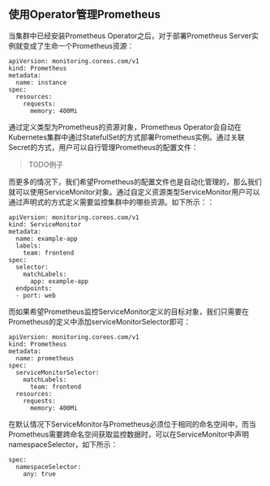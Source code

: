## 使用Operator管理Prometheus

当集群中已经安装Prometheus Operator之后，对于部署Prometheus Server实例就变成了生命一个Prometheus资源：

```
apiVersion: monitoring.coreos.com/v1
kind: Prometheus
metadata:
  name: instance
spec:
  resources:
    requests:
      memory: 400Mi
```

通过定义类型为Prometheus的资源对象，Prometheus Operator会自动在Kubernetes集群中通过StatefulSet的方式部署Prometheus实例。通过关联Secret的方式，用户可以自行管理Prometheus的配置文件：

> TODO例子

而更多的情况下，我们希望Prometheus的配置文件也是自动化管理的，那么我们就可以使用ServiceMonitor对象。通过自定义资源类型ServiceMonitor用户可以通过声明式的方式定义需要监控集群中的哪些资源。如下所示：：

```
apiVersion: monitoring.coreos.com/v1
kind: ServiceMonitor
metadata:
  name: example-app
  labels:
    team: frontend
spec:
  selector:
    matchLabels:
      app: example-app
  endpoints:
  - port: web
```

而如果希望Prometheus监控ServiceMonitor定义的目标对象，我们只需要在Prometheus的定义中添加serviceMonitorSelector即可：

```
apiVersion: monitoring.coreos.com/v1
kind: Prometheus
metadata:
  name: prometheus
spec:
  serviceMonitorSelector:
    matchLabels:
      team: frontend
  resources:
    requests:
      memory: 400Mi
```

在默认情况下ServiceMonitor与Prometheus必须位于相同的命名空间中，而当Prometheus需要跨命名空间获取监控数据时，可以在ServiceMonitor中声明namespaceSelector，如下所示：

```
spec:
  namespaceSelector:
    any: true
```